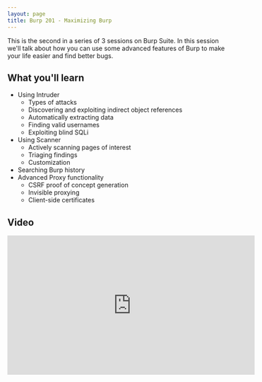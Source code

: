 ```yaml
---
layout: page
title: Burp 201 - Maximizing Burp
---
```


This is the second in a series of 3 sessions on Burp Suite.  In this session we'll talk about how you can use some advanced features of Burp to make your life easier and find better bugs.

What you'll learn
-----------------

- Using Intruder
	- Types of attacks
	- Discovering and exploiting indirect object references
	- Automatically extracting data
	- Finding valid usernames
	- Exploiting blind SQLi
- Using Scanner
	- Actively scanning pages of interest
	- Triaging findings
	- Customization
- Searching Burp history
- Advanced Proxy functionality
	- CSRF proof of concept generation
	- Invisible proxying
	- Client-side certificates

Video
-----

<div class="container">
	<iframe width="560" height="315" src="https://www.youtube-nocookie.com/embed/bHTxJIC_jGI" frameborder="0" allow="accelerometer; autoplay; encrypted-media; gyroscope; picture-in-picture" allowfullscreen></iframe>
</div>

